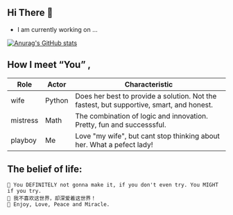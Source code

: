 


## Hi There 👋

 - I am currently working on ...

[![Anurag's GitHub stats](https://github-readme-stats.vercel.app/api?username=ouerxiao&show_icons=true&theme=dracula)](https://github.com/anuraghazra/github-readme-stats)


## How I meet “You” ,

| Role     |   Actor   |   Characteristic                                                                       |
|----------|-----------|----------------------------------------------------------------------------------------|  
|  wife    |   Python  |Does her best to provide a solution. Not the fastest, but supportive, smart, and honest.|
| mistress |   Math    |   The combination of logic and innovation. Pretty, fun and successsful.                |
| playboy  |     Me    |   Love "my wife", but cant stop thinking about her. What a pefect lady!                |


## The belief of life:
    🎯 You DEFINITELY not gonna make it, if you don't even try. You MIGHT if you try. 
    💋 我不喜欢这世界，却深爱着这世界！
    🌈 Enjoy, Love, Peace and Miracle.



